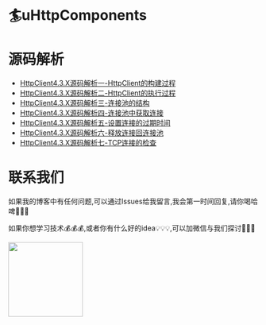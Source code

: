 # 🏄uHttpComponents

# 源码解析

* [HttpClient4.3.X源码解析一-HttpClient的构建过程](https://github.com/dlinka/uHttpComponents/issues/1)
* [HttpClient4.3.X源码解析二-HttpClient的执行过程](https://github.com/dlinka/uHttpComponents/issues/2)
* [HttpClient4.3.X源码解析三-连接池的结构](https://github.com/dlinka/uHttpComponents/issues/3)
* [HttpClient4.3.X源码解析四-连接池中获取连接](https://github.com/dlinka/uHttpComponents/issues/4)
* [HttpClient4.3.X源码解析五-设置连接的过期时间](https://github.com/dlinka/uHttpComponents/issues/5)
* [HttpClient4.3.X源码解析六-释放连接回连接池](https://github.com/dlinka/uHttpComponents/issues/6)
* [HttpClient4.3.X源码解析七-TCP连接的检查](https://github.com/dlinka/uHttpComponents/issues/7)

# 联系我们

如果我的博客中有任何问题,可以通过Issues给我留言,我会第一时间回复,请你喝哈啤🍺🍺🍺

如果你想学习技术💰💰💰,或者你有什么好的idea💡💡💡,可以加微信与我们探讨🐒🐒🐒

<img width="150" height="150" src="https://user-images.githubusercontent.com/4274041/82111702-89fb3480-9779-11ea-97a9-c1ee1ee4e7be.png"/>
